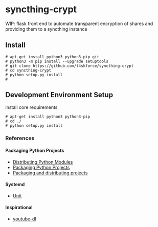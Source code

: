 # syncthing-crypt
WIP: flask front end to automate transparent encryption of shares and providing them to a syncthing instance

## Install
```
# apt-get install python3 python3-pip git
# python3 -m pip install --upgrade setuptools
# git clone https://github.com/t4skforce/syncthing-crypt
# cd syncthing-crypt
# python setup.py install
#
```

## Development Environment Setup
install core requirements
```
# apt-get install python3 python3-pip
# cd ./
# python setup.py install
```

### References
#### Packaging Python Projects
* [Distributing Python Modules](https://docs.python.org/3.7/distributing/index.html)
* [Packaging Python Projects](https://packaging.python.org/tutorials/packaging-projects/)
* [Packaging and distributing projects](https://packaging.python.org/guides/distributing-packages-using-setuptools/#distributing-packages)
#### Systemd
* [Unit](https://www.freedesktop.org/software/systemd/man/systemd.unit.html)
#### Inspirational
* [youtube-dl](https://github.com/rg3/youtube-dl)
